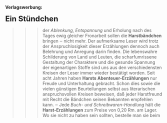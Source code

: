 <strong>Verlagswerbung:</strong>

<p class="centered"><strong><span style="font-size:24px">Ein Stündchen</span></strong></p>

> > > der *Ablenkung, Entspannung* und Erholung nach des Tages ewig gleicher Fronarbeit sollen die <strong>Harstbändchen</strong> bringen ‒ nicht mehr. Der aufmerksame Leser wird trotz der Anspruchlosigkeit dieser Erzählungen dennoch auch Belehrung und Anregung darin finden. Die lebenswahre Schilderung von Land und Leuten, die scharfumrissene Gestaltung der Charaktere und die gesunde Spannung der eigenartigen Stoffe sind uns aus den verschiedensten Kreisen der Leser immer wieder bestätigt worden. Seit acht Jahren haben <strong>Harsts Abenteuer-Erzählungen</strong> nur Freude und Unterhaltung gebracht. Schon dies sowie die vielen günstigen Beurteilungen selbst aus literarischen anspruchsvollen Kreisen beweisen, daß jeder Harstfreund mit Recht die Bändchen seinen Bekannten empfehlen kann. ‒ Jede *Buch- und Schreibwaren-Handlung* hält die <strong>Harst-Erzählungen</strong> zum Preise von 0,20 Rm. am Lager. Wo sie nicht zu haben sein sollten, bestelle man sie beim


